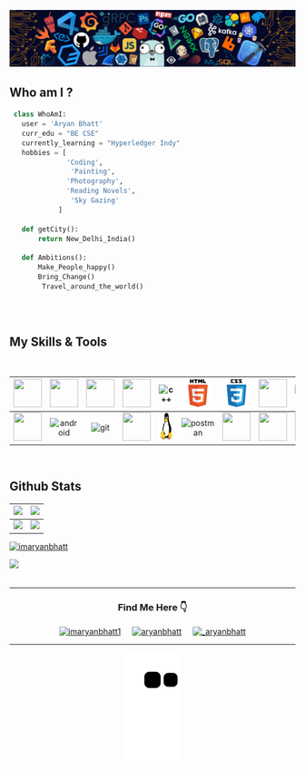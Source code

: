 ![Github Banner](https://github.com/aryanbhatt1/aryanbhatt1/blob/main/banner.png)

## Who am I ?

 ```python
  class WhoAmI:
    user = 'Aryan Bhatt'
	curr_edu = "BE CSE"
    currently_learning = "Hyperledger Indy"
	hobbies = [
		       'Coding',
                'Painting',
		       'Photography',
		       'Reading Novels',
                'Sky Gazing'
		     ]
	
	def getCity():
		return New_Delhi_India()
	 
	def Ambitions():
		Make_People_happy()
		Bring_Change()
         Travel_around_the_world()
        
 ```
<br>
<h2> My Skills & Tools</h2>
<br>

|<img src="https://raw.githubusercontent.com/rahulbanerjee26/githubAboutMeGenerator/main/icons/python.svg" width=50 height="50" /> | <img src="https://raw.githubusercontent.com/rahulbanerjee26/githubAboutMeGenerator/main/icons/javascript.svg" height="50" width=50> | <img src="https://www.vectorlogo.zone/logos/java/java-vertical.svg" width="50" height="50"/> | <img src="https://img.icons8.com/color/48/000000/c-programming.png" height="50" width="50"/> | <img src="https://raw.githubusercontent.com/coderjojo/coderjojo/master/img/cpp.png" alt="c++" width="50" height="50" />  | <img src="https://raw.githubusercontent.com/devicons/devicon/master/icons/html5/html5-original-wordmark.svg" alt="html5" width="50" height="50" /> | <img src="https://raw.githubusercontent.com/devicons/devicon/master/icons/css3/css3-original-wordmark.svg" alt="css3" height="50" width="50"/>| <img src="https://img.icons8.com/color/48/000000/intellij-idea.png" height="50" width="50"/> | <img src="https://www.vectorlogo.zone/logos/sqlite/sqlite-icon.svg" alt="sqlite" width="50" height="50" >  |<img src="https://img.icons8.com/color/48/000000/pycharm.png" height="50" width="50"/> | <img src="https://www.vectorlogo.zone/logos/mysql/mysql-ar21.svg" alt="mysql" height="50" width="50"> | <img src="https://www.vectorlogo.zone/logos/mongodb/mongodb-icon.svg" alt="mongodb" height="50" width="50"> | <img src="https://www.vectorlogo.zone/logos/firebase/firebase-icon.svg" alt="firebase" height="50" width="50"> | <img src="https://www.vectorlogo.zone/logos/getbootstrap/getbootstrap-icon.svg" alt="boostrap" height="50" width="50"> | 
|:-:|:-:|:-:|:-:|:-:|:-:|:-:|:-:|:-:|:-:|:-:|:-:|:-:|:-:|
|<img src="https://img.icons8.com/color/48/000000/webstorm.png" height="50" width="50"/>| <img src="https://www.vectorlogo.zone/logos/android/android-icon.svg" alt="android" width="50" height="50"> | <img src="https://www.vectorlogo.zone/logos/git-scm/git-scm-icon.svg" alt="git" width="50" height="50">  | <img src="https://img.icons8.com/color/48/000000/windows-11.png" width="50" height="50"/>|<img src="https://raw.githubusercontent.com/devicons/devicon/master/icons/linux/linux-original.svg" alt="linux" width="50" height="50">  | <img src="https://www.vectorlogo.zone/logos/visualstudio_code/visualstudio_code-icon.svg" alt="postman" width="50" height="50">|<img src="https://img.icons8.com/color/48/000000/c-sharp-logo-2.png" width="50" height="50"/>| <img src="https://static.djangoproject.com/img/logos/django-logo-negative.svg" height="50" width="50"/>|<img src="https://img.icons8.com/fluency/48/000000/spyder-ide.png" height="50" width="50"/>| <img src="https://cdn.icon-icons.com/icons2/2699/PNG/512/jupyter_logo_icon_169452.png" width="50" height="50"/>| <img src="https://static-00.iconduck.com/assets.00/clion-icon-512x512-tvyolucv.png" height="50" width="50" />
<br>

## Github Stats

<img src="https://github-readme-streak-stats.herokuapp.com?user=aryanbhatt1&theme=tokyonight&date_format=M%20j%5B%2C%20Y%5D">|<img src="https://github-readme-stats.vercel.app/api?username=aryanbhatt1&show_icons=true&theme=tokyonight"/>
|---|---|
<img src="https://github-readme-stats.vercel.app/api/top-langs/?username=aryanbhatt1&layout=compact&theme=tokyonight"/>|<img src="https://github-readme-stats.vercel.app/api/wakatime?username=aryanbhatt1&layout=compact&theme=tokyonight"/>


<p align="left"> 
    <a href="https://twitter.com/imaryanbhatt" target="blank">
        <img src="https://img.shields.io/twitter/follow/imaryanbhatt?logo=twitter&style=for-the-badge" alt="imaryanbhatt"/>
    </a>
</p>
<a href="mailto:aryanbhatt1002@gmail.com?"><img src="https://img.shields.io/badge/gmail-%23DD0031.svg?&style=for-the-badge&logo=gmail&logoColor=white"/></a>
<br><br>
<hr>

<h3 align="center">Find Me Here 👇</h3>
<p align="center">
    <a href="https://twitter.com/imaryanbhatt" target="blank"><img align="center" src="https://img.icons8.com/cute-clipart/64/000000/twitter.png" alt="imaryanbhatt1" height="50" width="50" /></a> &nbsp;&nbsp;&nbsp;
<a href="https://www.linkedin.com/in/aryanbhatt/" target="blank"><img align="center" src="https://img.icons8.com/cute-clipart/64/000000/linkedin.png" alt="aryanbhatt" height="50" width="50" /></a>&nbsp;&nbsp;&nbsp;&nbsp;
<a href="https://instagram.com/_aryanbhatt" target="blank"><img align="center" src="https://img.icons8.com/cute-clipart/64/000000/instagram-new.png" alt="_aryanbhatt" height="50" width="50" /></a>
</p>

<hr>
<p align="center">
  <img src="https://github.com/aryanbhatt1/aryanbhatt1/blob/output/github-contribution-grid-snake.svg" alt="snake"></center>
</p>

